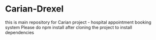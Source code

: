 # Carian-Drexel
this is main repository for Carian project - hospital appointment booking system 
Please do npm install after cloning the project to install dependencies

